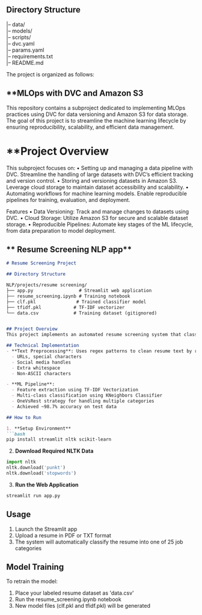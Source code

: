 ## **Directory Structure**
|– data/                   
|– models/                 
|– scripts/                
|– dvc.yaml                
|– params.yaml             
|– requirements.txt        
|– README.md               

The project is organized as follows:

## **MLOps with DVC and Amazon S3

This repository contains a subproject dedicated to implementing MLOps practices using DVC for data versioning and Amazon S3 for data storage. The goal of this project is to streamline the machine learning lifecycle by ensuring reproducibility, scalability, and efficient data management.

# **Project Overview

This subproject focuses on:
	•	Setting up and managing a data pipeline with DVC.
Streamline the handling of large datasets with DVC’s efficient tracking and version control.
	•	Storing and versioning datasets in Amazon S3.
Leverage cloud storage to maintain dataset accessibility and scalability.
	•	Automating workflows for machine learning models.
Enable reproducible pipelines for training, evaluation, and deployment.

Features
	•	Data Versioning: Track and manage changes to datasets using DVC.
	•	Cloud Storage: Utilize Amazon S3 for secure and scalable dataset storage.
	•	Reproducible Pipelines: Automate key stages of the ML lifecycle, from data preparation to model deployment.


## ** Resume Screening NLP app**

```markdown
# Resume Screening Project

## Directory Structure

NLP/projects/resume screening/
├── app.py                 # Streamlit web application
├── resume_screening.ipynb # Training notebook
├── clf.pkl               # Trained classifier model
├── tfidf.pkl            # TF-IDF vectorizer
└── data.csv             # Training dataset (gitignored)


## Project Overview
This project implements an automated resume screening system that classifies resumes into 25 different job categories including Data Science, HR, Software Development, etc. The system uses Natural Language Processing (NLP) and Machine Learning to analyze and categorize resumes.

## Technical Implementation
- **Text Preprocessing**: Uses regex patterns to clean resume text by removing:
  - URLs, special characters
  - Social media handles
  - Extra whitespace
  - Non-ASCII characters

- **ML Pipeline**:
  - Feature extraction using TF-IDF Vectorization
  - Multi-class classification using KNeighbors Classifier
  - OneVsRest strategy for handling multiple categories
  - Achieved ~98.7% accuracy on test data

## How to Run

1. **Setup Environment**
```bash
pip install streamlit nltk scikit-learn
```

2. **Download Required NLTK Data**
```python
import nltk
nltk.download('punkt')
nltk.download('stopwords')
```

3. **Run the Web Application**
```bash
streamlit run app.py
```

## Usage
1. Launch the Streamlit app
2. Upload a resume in PDF or TXT format
3. The system will automatically classify the resume into one of 25 job categories

## Model Training
To retrain the model:
1. Place your labeled resume dataset as 'data.csv'
2. Run the resume_screening.ipynb notebook
3. New model files (clf.pkl and tfidf.pkl) will be generated
```
